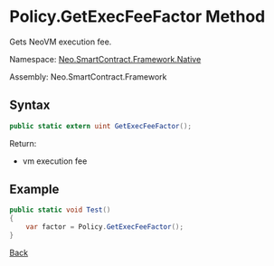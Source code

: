 # Policy.GetExecFeeFactor Method

Gets NeoVM execution fee. 

Namespace: [Neo.SmartContract.Framework.Native](../index.md)

Assembly: Neo.SmartContract.Framework

## Syntax

```cs
public static extern uint GetExecFeeFactor();
```

Return:

- vm execution fee

## Example

```cs
public static void Test()
{
    var factor = Policy.GetExecFeeFactor();
}
```

[Back](index.md)

